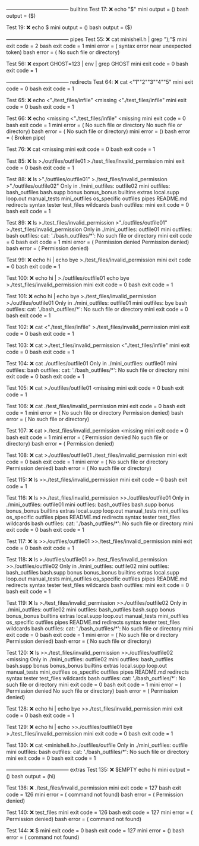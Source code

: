 ———————————— builtins
Test  17: ❌ echo "$"
mini output = ()
bash output = ($)

Test  19: ❌ echo $
mini output = ()
bash output = ($)

———————————— pipes
Test  55: ❌ cat minishell.h | grep ");"$
mini exit code = 2
bash exit code = 1
mini error = ( syntax error near unexpected token)
bash error = ( No such file or directory)

Test  56: ❌ export GHOST=123 | env | grep GHOST
mini exit code = 0
bash exit code = 1

———————————— redirects
Test  64: ❌ cat <"1""2""3""4""5"
mini exit code = 0
bash exit code = 1

Test  65: ❌ echo <"./test_files/infile" <missing <"./test_files/infile"
mini exit code = 0
bash exit code = 1

Test  66: ❌ echo <missing <"./test_files/infile" <missing
mini exit code = 0
bash exit code = 1
mini error = ( No such file or directory No such file or directory)
bash error = ( No such file or directory)
mini error = ()
bash error = ( Broken pipe)

Test  76: ❌ cat <missing
mini exit code = 0
bash exit code = 1

Test  85: ❌ ls >./outfiles/outfile01 >./test_files/invalid_permission
mini exit code = 0
bash exit code = 1

Test  88: ❌ ls >"./outfiles/outfile01" >./test_files/invalid_permission >"./outfiles/outfile02"
Only in ./mini_outfiles: outfile02
mini outfiles:
bash_outfiles
bash.supp
bonus
bonus_bonus
builtins
extras
local.supp
loop.out
manual_tests
mini_outfiles
os_specific
outfiles
pipes
README.md
redirects
syntax
tester
test_files
wildcards
bash outfiles:
mini exit code = 0
bash exit code = 1

Test  89: ❌ ls >./test_files/invalid_permission >"./outfiles/outfile01" >./test_files/invalid_permission
Only in ./mini_outfiles: outfile01
mini outfiles:
bash outfiles:
cat: './bash_outfiles/*': No such file or directory
mini exit code = 0
bash exit code = 1
mini error = ( Permission denied Permission denied)
bash error = ( Permission denied)

Test  99: ❌ echo hi | echo bye >./test_files/invalid_permission
mini exit code = 0
bash exit code = 1

Test 100: ❌ echo hi | >./outfiles/outfile01 echo bye >./test_files/invalid_permission
mini exit code = 0
bash exit code = 1

Test 101: ❌ echo hi | echo bye >./test_files/invalid_permission >./outfiles/outfile01
Only in ./mini_outfiles: outfile01
mini outfiles:
bye
bash outfiles:
cat: './bash_outfiles/*': No such file or directory
mini exit code = 0
bash exit code = 1

Test 102: ❌ cat <"./test_files/infile" >./test_files/invalid_permission
mini exit code = 0
bash exit code = 1

Test 103: ❌ cat >./test_files/invalid_permission <"./test_files/infile"
mini exit code = 0
bash exit code = 1

Test 104: ❌ cat <missing >./outfiles/outfile01
Only in ./mini_outfiles: outfile01
mini outfiles:
bash outfiles:
cat: './bash_outfiles/*': No such file or directory
mini exit code = 0
bash exit code = 1

Test 105: ❌ cat >./outfiles/outfile01 <missing
mini exit code = 0
bash exit code = 1

Test 106: ❌ cat <missing >./test_files/invalid_permission
mini exit code = 0
bash exit code = 1
mini error = ( No such file or directory Permission denied)
bash error = ( No such file or directory)

Test 107: ❌ cat >./test_files/invalid_permission <missing
mini exit code = 0
bash exit code = 1
mini error = ( Permission denied No such file or directory)
bash error = ( Permission denied)

Test 108: ❌ cat >./outfiles/outfile01 <missing >./test_files/invalid_permission
mini exit code = 0
bash exit code = 1
mini error = ( No such file or directory Permission denied)
bash error = ( No such file or directory)

Test 115: ❌ ls >>./test_files/invalid_permission
mini exit code = 0
bash exit code = 1

Test 116: ❌ ls >>./test_files/invalid_permission >>./outfiles/outfile01
Only in ./mini_outfiles: outfile01
mini outfiles:
bash_outfiles
bash.supp
bonus
bonus_bonus
builtins
extras
local.supp
loop.out
manual_tests
mini_outfiles
os_specific
outfiles
pipes
README.md
redirects
syntax
tester
test_files
wildcards
bash outfiles:
cat: './bash_outfiles/*': No such file or directory
mini exit code = 0
bash exit code = 1

Test 117: ❌ ls >>./outfiles/outfile01 >>./test_files/invalid_permission
mini exit code = 0
bash exit code = 1

Test 118: ❌ ls >./outfiles/outfile01 >>./test_files/invalid_permission >>./outfiles/outfile02
Only in ./mini_outfiles: outfile02
mini outfiles:
bash_outfiles
bash.supp
bonus
bonus_bonus
builtins
extras
local.supp
loop.out
manual_tests
mini_outfiles
os_specific
outfiles
pipes
README.md
redirects
syntax
tester
test_files
wildcards
bash outfiles:
mini exit code = 0
bash exit code = 1

Test 119: ❌ ls <missing >>./test_files/invalid_permission >>./outfiles/outfile02
Only in ./mini_outfiles: outfile02
mini outfiles:
bash_outfiles
bash.supp
bonus
bonus_bonus
builtins
extras
local.supp
loop.out
manual_tests
mini_outfiles
os_specific
outfiles
pipes
README.md
redirects
syntax
tester
test_files
wildcards
bash outfiles:
cat: './bash_outfiles/*': No such file or directory
mini exit code = 0
bash exit code = 1
mini error = ( No such file or directory Permission denied)
bash error = ( No such file or directory)

Test 120: ❌ ls >>./test_files/invalid_permission >>./outfiles/outfile02 <missing
Only in ./mini_outfiles: outfile02
mini outfiles:
bash_outfiles
bash.supp
bonus
bonus_bonus
builtins
extras
local.supp
loop.out
manual_tests
mini_outfiles
os_specific
outfiles
pipes
README.md
redirects
syntax
tester
test_files
wildcards
bash outfiles:
cat: './bash_outfiles/*': No such file or directory
mini exit code = 0
bash exit code = 1
mini error = ( Permission denied No such file or directory)
bash error = ( Permission denied)

Test 128: ❌ echo hi | echo bye >>./test_files/invalid_permission
mini exit code = 0
bash exit code = 1

Test 129: ❌ echo hi | echo >>./outfiles/outfile01 bye >./test_files/invalid_permission
mini exit code = 0
bash exit code = 1

Test 130: ❌ cat <minishell.h>./outfiles/outfile
Only in ./mini_outfiles: outfile
mini outfiles:
bash outfiles:
cat: './bash_outfiles/*': No such file or directory
mini exit code = 0
bash exit code = 1

———————————— extras
Test 135: ❌ $EMPTY echo hi
mini output = ()
bash output = (hi)

Test 136: ❌ ./test_files/invalid_permission
mini exit code = 127
bash exit code = 126
mini error = ( command not found)
bash error = ( Permission denied)

Test 140: ❌ test_files
mini exit code = 126
bash exit code = 127
mini error = ( Permission denied)
bash error = ( command not found)

Test 144: ❌ $
mini exit code = 0
bash exit code = 127
mini error = ()
bash error = ( command not found)

